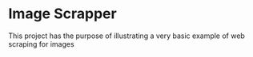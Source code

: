 # Image Scrapper
This project has the purpose of illustrating a very basic example of web scraping for images

